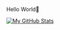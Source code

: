 Hello World👋


[linkedin]: https://www.linkedin.com/in/sauravkumar1203/
[instagram]: https://www.instagram.com/saurav.k_/
[twitter]: https://twitter.com/rjsaurav13


[![My GitHub Stats](https://github-readme-stats.vercel.app/api/?username=rjsaurav13&count_private=true&theme=tokyonight&showicons=true)]()


<!--
**rjsaurav13/rjsaurav13** is a ✨ _special_ ✨ repository because its `README.md` (this file) appears on your GitHub profile.

Here are some ideas to get you started:

- 🔭 I’m currently working on ...
- 🌱 I’m currently learning ...
- 👯 I’m looking to collaborate on ...
- 🤔 I’m looking for help with ...
- 💬 Ask me about ...
- 📫 How to reach me: ...
- 😄 Pronouns: ...
- ⚡ Fun fact: ...
-->
